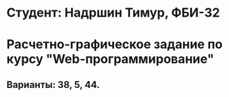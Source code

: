 # Студент: Надршин Тимур, ФБИ-32

# Расчетно-графическое задание по курсу "Web-программирование"

## Варианты: 38, 5, 44.